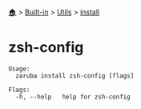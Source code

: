 <!--startTocHeader-->
[🏠](../../../README.md) > [Built-in](../../README.md) > [Utils](../README.md) > [install](README.md)
# zsh-config
<!--endTocHeader-->

```
Usage:
  zaruba install zsh-config [flags]

Flags:
  -h, --help   help for zsh-config

```

<!--startTocSubtopic-->

<!--endTocSubtopic-->